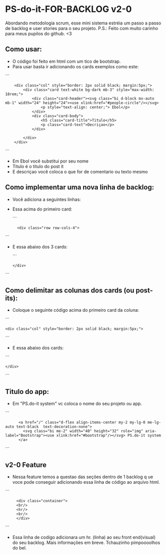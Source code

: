 # PS-do-it-FOR-BACKLOG v2-0
Abordando metodologia scrum, esse mini sistema estréia um passo a passo de backlog e user stories para o seu projeto. P.S.: Feito com muito carinho para meus pupilos do github. &lt;3              

## Como usar:

-  O código foi feito em html com um tico de bootstrap. 
-  Para usar basta ir adicionando os cards exemplos como este:
         
  ´´´

        <div class="col" style="border: 2px solid black; margin:5px;">
            <div class="card text-white bg-dark mb-3" style="max-width: 18rem;">
                <div class="card-header"><svg class="bi d-block mx-auto mb-1" width="24" height="24"><use xlink:href="#people-circle"/></svg>
                    <p style="text-align: center;"> Ebol</p>
                </div>
                <div class="card-body">
                    <h5 class="card-title">Titulo</h5>
                    <p class="card-text">Decriçao</p>
                </div>
    
            </div>
        </div>
        
 ´´´
 
- Em Ebol você substitui por seu nome
- Titulo é o titulo do post it
- E descriçao você coloca o que for de comentario ou texto mesmo 

## Como implementar uma nova linha de backlog:

- Você adiciona a seguintes linhas:
- Essa acima do primeiro card:
     
  ´´´

        <div class="row row-cols-4">
        
 ´´´


 
         
- E essa abaixo dos 3 cards:
         
  ´´´

      </div>
        
 ´´´
         

 
 
## Como delimitar as colunas dos cards (ou post-its):

- Coloque o seguinte código acima do primeiro card da coluna:

 ´´´

    <div class="col" style="border: 2px solid black; margin:5px;"> 
        
 ´´´
       
         
- E essa abaixo dos  cards:

         
 ´´´

    </div> 
        
 ´´´         


 ## Titulo do app:
 
 - Em "PS.do-it system" vc coloca o nome do seu projeto ou app.  
 

 ´´´
 
          <a href="/" class="d-flex align-items-center my-2 my-lg-0 me-lg-auto text-black  text-decoration-none">
            <svg class="bi me-2" width="40" height="32" role="img" aria-label="Bootstrap"><use xlink:href="#bootstrap"/></svg> PS.do-it system
          </a>


 ´´´

## v2-0 Feature


- Nessa feature temos a questao das seções dentro de 1 backlog q  ue voce pode conseguir adicionando essa linha de código ao arquivo html.


 ´´´
 
         <div class="container">
         <br/>
         <hr/>
         <br/>
         </div>    

 ´´´

- Essa linha de codigo  adicionara  um hr. (linha) ao seu front end(visual)  do seu backlog.  Mais informações em breve.  Tchauzinho pimpoooolhos do bel.          
